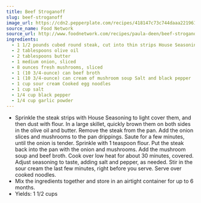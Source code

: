 ```yaml
---
title: Beef Stroganoff
slug: beef-stroganoff
image_url: https://cdn2.pepperplate.com/recipes/418147c73c744daaa221961ba1e1db35.jpg
source_name: Food Network
source_url: http://www.foodnetwork.com/recipes/paula-deen/beef-stroganoff-recipe.html
ingredients:
  - 1 1/2 pounds cubed round steak, cut into thin strips House Seasoning, recipe follows All-purpose flour
  - 2 tablespoons olive oil
  - 2 tablespoons butter
  - 1 medium onion, sliced
  - 8 ounces fresh mushrooms, sliced
  - 1 (10 3/4-ounce) can beef broth
  - 1 (10 3/4-ounce) can cream of mushroom soup Salt and black pepper
  - 1 cup sour cream Cooked egg noodles
  - 1 cup salt
  - 1/4 cup black pepper
  - 1/4 cup garlic powder
---
```


* Sprinkle the steak strips with House Seasoning to light cover them, and then dust with flour. In a large skillet, quickly brown them on both sides in the olive oil and butter. Remove the steak from the pan. Add the onion slices and mushrooms to the pan drippings. Saute for a few minutes, until the onion is tender. Sprinkle with 1 teaspoon flour. Put the steak back into the pan with the onion and mushrooms. Add the mushroom soup and beef broth. Cook over low heat for about 30 minutes, covered. Adjust seasoning to taste, adding salt and pepper, as needed. Stir in the sour cream the last few minutes, right before you serve. Serve over cooked noodles.
* Mix the ingredients together and store in an airtight container for up to 6 months.
* Yields: 1 1/2 cups
